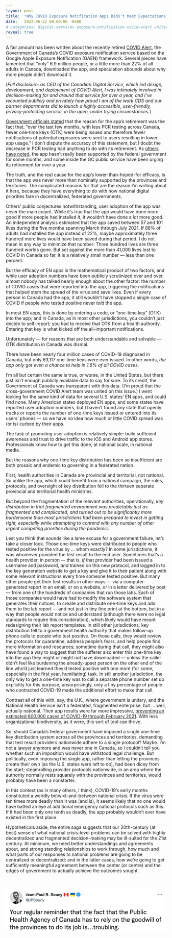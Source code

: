```yaml
---
layout: post
title:  "Why COVID Exposure Notification Apps Didn’t Meet Expectations in North America, And What We Should Learn From Them"
date:   2022-06-22 00:00:00 -0400
# categories: digital-services exposure-notification covid-alert united-states canada federated-governments
reveal: true
---
```


A fair amount has been written about the recently retired [COVID Alert](https://canada.ca/covid-alert), the Government of Canada’s COVID exposure notification service based on the Google Apple Exposure Notification (GAEN) framework. Several pieces have lamented that “only” 6.9 million people, or a little more than 22% of all adults in Canada, downloaded the app, and speculation abounds about why more people didn’t download it.

<!--more--> 

(_Full disclosure: as CEO of the Canadian Digital Service, which led design, development, and deployment of COVID Alert, I was intimately involved in decision-making for and around that service for over a year, and I’ve recounted publicly and privately how proud I am of the work CDS and our partner departments did to launch a highly accessible, user-friendly, privacy-protecting service, in the open, under trying circumstances._)

[Government officials stated](https://www.canada.ca/en/health-canada/news/2022/06/statement-from-health-canada-on-decommissioning-covid-alert.html) that the reason for the app’s retirement was the fact that, “over the last few months, with less PCR testing across Canada, fewer one-time keys (OTK) were being issued and therefore fewer notifications of potential exposures were sent to users resulting in lower app usage.” I don’t dispute the accuracy of this statement, but I doubt the decrease in PCR testing had anything to do with its retirement. As [others have noted](https://www.ctvnews.ca/health/coronavirus/covid-alert-app-still-active-but-rarely-used-to-record-positive-tests-1.5723556), the app hasn’t really been supported by the federal government for some months, and some inside the GC public service have been urging its retirement for over a year.

The truth, and the real cause for the app’s lower-than-hoped-for efficacy, is that the app was never more than nominally supported by the provinces and territories. The complicated reasons for that are the reason I’m writing about it here, because they have everything to do with how national digital priorities fare in decentralized, federated governments.

Others’ public conjectures notwithstanding, user adoption of the app was never the main culprit. While it’s true that the app would have done more good if more people had installed it, it wouldn’t have done a _lot_ more good. An independent analysis estimated that the app saved between 57 and 101 lives during the five months spanning March through July 2021. If 88% of adults had installed the app instead of 22%, maybe approximately three hundred more lives would have been saved during that period. I do not mean in any way to minimize that number: Three hundred lives are three hundred worlds gone. But set against the more than 41,000 lives lost to COVID in Canada so far, it is a relatively small number — less than one percent.

But the efficacy of EN apps is the mathematical product of two factors, and while user adoption numbers have been publicly scrutinized over and over, almost nobody has talked nearly enough about the other factor: the number of COVID cases that were reported into the app, triggering the notifications that helped stem the spread of the virus and save lives. Even if every person in Canada had the app, it still wouldn’t have stopped a single case of COVID if people who tested positive never _told_ the app.

In most EN apps, this is done by entering a code, or “one-time key” (OTK) into the app; and in Canada, as in most other jurisdictions, you couldn’t just decide to self-report; you had to receive that OTK from a health authority. Entering that key is what kicked off the all-important notifications.

Unfortunately — for reasons that are both understandable and solvable — OTK distribution in Canada was dismal.

There have been nearly four million cases of COVID-19 diagnosed in Canada, but only 63,117 one-time keys were ever issued. In other words, _the app only got even a _chance_ to help in 1.6% of all COVID cases_.

I’m all but certain the same is true, or worse, in the United States, but there just isn’t enough publicly available data to say for sure. To its credit, the Government of Canada was transparent with this data. (I’m proud that the cross-government COVID Alert team was united on this issue.) I went looking for the same kind of data for several U.S. states’ EN apps, and could find none. Many American states deployed EN apps, and some states have reported user adoption numbers, but I haven’t found any state that openly tracks or reports the number of one-time keys issued or entered into its users’ phones — so we have no idea how much or little COVID spread was (or is) curbed by their apps.

The task of promoting user adoption is relatively simple: build sufficient awareness and trust to drive traffic to the iOS and Android app stores. Professionals know how to get this done, at national scale, in national media.

But the reasons why one-time key distribution has been so insufficient are both prosaic and endemic to governing in a federated nation.

First, health authorities in Canada are provincial and territorial, not national. So unlike the app, which could benefit from a national campaign, the rules, protocols, and oversight of key distribution fell to the thirteen separate provincial and territorial health ministries.

But beyond the fragmentation of the relevant authorities, operationally, _key distribution in that fragmented environment was predictably just as fragmented and complicated, and turned out to be significantly more burdensome than most jurisdictions had been prepared to invest in getting right, especially while attempting to contend with any number of other urgent competing priorities during the pandemic_.

Lest you think that sounds like a lame excuse for a government failure, let’s take a closer look. Those one-time keys were distributed to people who tested positive for the virus by … whom exactly? In some jurisdictions, it was whomever provided the test result to the end user. Sometimes that’s a health provider, in person — that is, _if_ that provider had been issued a username and password, _and_ trained on this new protocol, and logged in to the key generation website to get a key and give it to their patient along with some relevant instructions every time someone tested positive. But many other people get their test results in other ways — via a computer-generated report in an email, or on a website, or in a letter delivered by post — from one of the hundreds of companies that run those labs. Each of those companies would have had to modify the software system that generates their notices, to create and distribute one-time keys and add them to the lab report — and not just in tiny fine print at the bottom, but in a way that people would notice and understand (although there were no legal standards to require this consideration), which likely would have meant redesigning their lab report templates. In still other jurisdictions, key distribution fell to a government health authority that makes follow-up phone calls to people who test positive. On those calls, they would review the protocols for quarantine, address people’s fears, and help people find more information and resources; sometime during that call, they might also have found a way to suggest that the sufferer also enter this one-time key into the app they might or might not have downloaded — unless the caller didn’t feel like burdening the already-upset person on the other end of the line who’d just learned they’d tested positive with one more (for some, especially in the first year, humiliating) task. In still another jurisdiction, the only way to get a one-time key was to call a separate phone number set up explicitly for this purpose; unsurprisingly, only a tiny percentage of people who contracted COVID-19 made the additional effort to make that call.

Contrast all of this with, say, the U.K., where government is unitary, and the National Health Service isn’t a federated, fragmented enterprise, but … well, actually national. Their app results were far more impressive, [preventing an estimated 600,000 cases of COVID-19 through February 2021](https://www.gov.uk/government/news/nhs-covid-19-app-alerts-17-million-contacts-to-stop-spread-of-covid-19). With less organizational biodiversity, as it were, this sort of tool can thrive.

So, should Canada’s federal government have imposed a single one-time key distribution system across all the provinces and territories, demanding that test result providers nationwide adhere to a single protocol? Maybe. I’m not a lawyer anymore and was never one in Canada, so I couldn’t tell you whether such an imposition would have withstood legal challenge. But politically, even imposing the single app, rather than letting the provinces create their own (as the U.S. states were left to do), had been dicey from the start; steamrolling provider protocols nationwide, in an area where the authority normally rests squarely with the provinces and territories, would probably have been a nonstarter.

In this context (as in many others, I think), COVID-19’s early months constituted a weirdly betwixt-and-between national crisis. If the virus were ten times more deadly than it was (and is), it seems likely that no one would have batted an eye at additional emergency national protocols such as this. If it had been only one tenth as deadly, the app probably wouldn’t ever have existed in the first place.

Hypotheticals aside, the entire saga suggests that our 20th-century (at best) sense of what national crisis-level problems can be solved with highly decentralized and fragmented decision-making may be ill-suited for the 21st century. At minimum, we need better understandings and agreements about, and strong standing relationships to work through, how much and what parts of our responses to national problems are going to be centralized or decentralized; and in the latter cases, how we’re going to get sufficiently meaningful agreement between the center (or centre) and the edges of government to actually achieve the outcomes sought.

<br/>

![“Tweet from Jean Paul R. Soucy, https://twitter.com/jpsoucy/status/1491940398297661443 : Your regular reminder that the fact that the Public Health Agency of Canada has to rely on the goodwill of the provinces to do its job is...troubling.”](/assets/images/jean-paul-soucy-tweet-screenshot.png)
